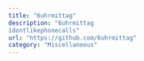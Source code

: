 ```yaml
---
title: "6uhrmittag"
description: "6uhrmittag
idontlikephonecalls"
url: "https://github.com/6uhrmittag"
category: "Miscellaneous"
---
```

